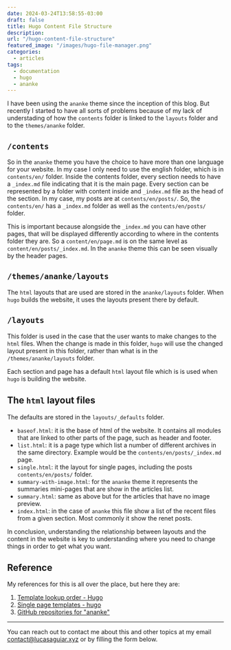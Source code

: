 ```yaml
---
date: 2024-03-24T13:58:55-03:00
draft: false
title: Hugo Content File Structure
description:
url: "/hugo-content-file-structure"
featured_image: "/images/hugo-file-manager.png"
categories:
  - articles
tags:
  - documentation
  - hugo
  - ananke
---
```


I have been using the `ananke` theme since the inception of this blog. But recently I started to have all sorts of problems because of my lack of understading of how the `contents` folder is linked to the `layouts` folder and to the `themes/ananke` folder.

## `/contents`

So in the `ananke` theme you have the choice to have more than one language for your website. In my case I only need to use the english folder, which is in `contents/en/` folder. Inside the contents folder, every section needs to have a `_index.md` file indicating that it is the main page. Every section can be represented by a folder with content inside and `_index.md` file as the head of the section. In my case, my posts are at `contents/en/posts/`. So, the  `contents/en/` has a `_index.md` folder as well as the `contents/en/posts/` folder.

This is important because alongside the `_index.md` you can have other pages, that will be displayed differently according to where in the contents folder they are. So a `content/en/page.md` is on the same level as `content/en/posts/_index.md`. In the `ananke` theme this can be seen visually by the header pages.

## `/themes/ananke/layouts`

The `html` layouts that are used are stored in the `ananke/layouts` folder. When `hugo` builds the website, it uses the layouts present there by default.

## `/layouts`

This folder is used in the case that the user wants to make changes to the `html` files. When the change is made in this folder, `hugo` will use the changed layout present in this folder, rather than what is in the `/themes/ananke/layouts` folder.

Each section and page has a default `html` layout file which is is used when `hugo` is building the website.

## The `html` layout files

The defaults are stored in the `layouts/_defaults` folder.

- `baseof.html`: it is the base of html of the website. It contains all modules that are linked to other parts of the page, such as header and footer.
- `list.html`: it is a page type which list a number of different archives in the same directory. Example would be the `contents/en/posts/_index.md` page.
- `single.html`: it the layout for single pages, including the posts `contents/en/posts/` folder.
- `summary-with-image.html`: for the `ananke` theme it represents the summaries mini-pages that are show in the articles list.
- `summary.html`: same as above but for the articles that have no image preview.
- `index.html`: in the case of `ananke` this file show a list of the recent files from a given section. Most commonly it show the renet posts.

In conclusion, understanding the relationship between layouts and the content in the website is key to understanding where you need to change things in order to get what you want.

## Reference

My references for this is all over the place, but here they are:

1. [Template lookup order - Hugo](https://gohugo.io/templates/lookup-order/)
2. [Single page templates - hugo](https://gohugo.io/templates/single-page-templates/)
3. [GitHub repositories for "ananke"](https://github.com/search?q=ananke&type=repositories)

---
You can reach out to contact me about this and other topics at my email contact@lucasaguiar.xyz or by filling the form below.
